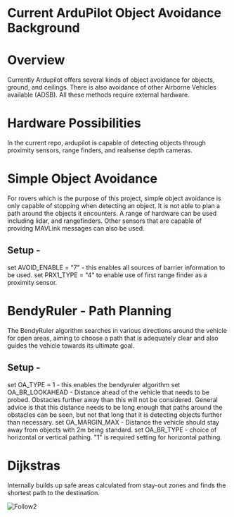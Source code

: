 # Current ArduPilot Object Avoidance Background

# Overview

Currently Ardupilot offers several kinds of object avoidance for objects, ground, and ceilings. There is also avoidance of other Airborne Vehicles available (ADSB). All these methods require external hardware.

# Hardware Possibilities

In the current repo, ardupilot is capable of detecting objects through proximity sensors, range finders, and realsense depth cameras. 

# Simple Object Avoidance

For rovers which is the purpose of this project, simple object avoidance is only capable of stopping when detecting an object. It is not able to plan a path around the objects it encounters. A range of hardware can be used including lidar, and rangefinders.
Other sensors that are capable of providng MAVLink messages can also be used.

## Setup - 
set AVOID_ENABLE = "7" - this enables all sources of barrier information to be used.
set PRX1_TYPE = "4" to enable use of first range finder as a proximity sensor.


# BendyRuler - Path Planning
The BendyRuler algorithm searches in various directions around the vehicle for open areas, aiming to choose a path that is adequately clear and also guides the vehicle towards its ultimate goal.

## Setup - 
set OA_TYPE = 1 - this enables the bendyruler algorithm
set OA_BR_LOOKAHEAD - Distance ahead of the vehicle that needs to be probed. Obstacles further away than this will not be considered. General advice is that this distance needs to be long enough that paths around the obstacles can be seen, but not that long that it is detecting objects further than necessary.
set OA_MARGIN_MAX - Distance the vehicle should stay away from objects with 2m being standard.
set OA_BR_TYPE - choice of horizontal or vertical pathing. "1" is required setting for horizontal pathing. 

# Dijkstras

Internally builds up safe areas calculated from stay-out zones and finds the shortest path to the destination.




![Follow2](https://github.com/altmattr/2024-honours/assets/80295061/955f3978-be3c-47d7-b205-6b4c8f743ce8)

